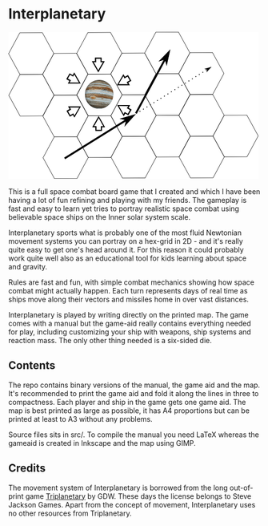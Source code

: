 Interplanetary
==============

![Jupiter passage](src/img/passage.png) 

This is a full space combat board game that I created and which I 
have been having a lot of fun refining and playing with my friends. 
The gameplay is fast and easy to learn yet tries to portray realistic space combat using
believable space ships on the Inner solar system scale. 

Interplanetary sports what is probably one of the most fluid Newtonian 
movement systems you can portray on a hex-grid in 2D - and it's really
quite easy to get one's head around it. For this reason it could
probably work quite well also as an educational tool for kids learning
about space and gravity. 

Rules are fast and fun, with simple combat mechanics showing how space
combat might actually happen. Each turn represents days of real time as ships
move along their vectors and missiles home in over vast distances. 

Interplanetary is played by writing directly on the printed map. The game comes with 
a manual but the game-aid really contains everything needed for play, including 
customizing your ship with weapons, ship systems and reaction mass. The only other 
thing needed is a six-sided die. 

## Contents


The repo contains binary versions of the manual, the game aid and
the map. It's recommended to print the game aid and fold it along the
lines in three to compactness. Each player and ship in the game gets
one game aid. The map is best printed as large as
possible, it has A4 proportions but can be printed at least to A3
without any problems.  

Source files sits in src/. To compile the manual you need LaTeX whereas the gameaid is 
created in Inkscape and the map using GIMP. 


## Credits

The movement system of Interplanetary is borrowed from the long out-of-print game
[Triplanetary](http://www.sjgames.com/triplan/) by GDW. These days the license 
belongs to Steve Jackson Games. Apart from the concept of movement, Interplanetary
uses no other resources from Triplanetary.
